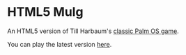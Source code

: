 # HTML5 Mulg
An HTML5 version of Till Harbaum's [classic Palm OS game](http://www.harbaum.org/till/palm/mulg/).

You can play the latest version [here](https://spacetag.github.io/html5-mulg/).
